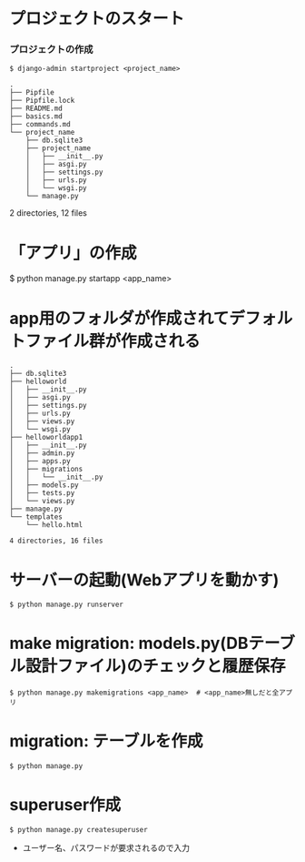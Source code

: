 # プロジェクトのスタート

### プロジェクトの作成
`$ django-admin startproject <project_name>`

```
.
├── Pipfile
├── Pipfile.lock
├── README.md
├── basics.md
├── commands.md
└── project_name
    ├── db.sqlite3
    ├── project_name
    │   ├── __init__.py
    │   ├── asgi.py
    │   ├── settings.py
    │   ├── urls.py
    │   └── wsgi.py
    └── manage.py
```

2 directories, 12 files

# 「アプリ」の作成
$ python manage.py startapp <app_name>
# app用のフォルダが作成されてデフォルトファイル群が作成される
```
.
├── db.sqlite3
├── helloworld
│   ├── __init__.py
│   ├── asgi.py
│   ├── settings.py
│   ├── urls.py
│   ├── views.py
│   └── wsgi.py
├── helloworldapp1
│   ├── __init__.py
│   ├── admin.py
│   ├── apps.py
│   ├── migrations
│   │   └── __init__.py
│   ├── models.py
│   ├── tests.py
│   └── views.py
├── manage.py
└── templates
    └── hello.html

4 directories, 16 files
```


# サーバーの起動(Webアプリを動かす)
`$ python manage.py runserver`

# make migration: models.py(DBテーブル設計ファイル)のチェックと履歴保存
`$ python manage.py makemigrations <app_name>  # <app_name>無しだと全アプリ`

# migration: テーブルを作成
`$ python manage.py `

# superuser作成
`$ python manage.py createsuperuser`
- ユーザー名、パスワードが要求されるので入力
